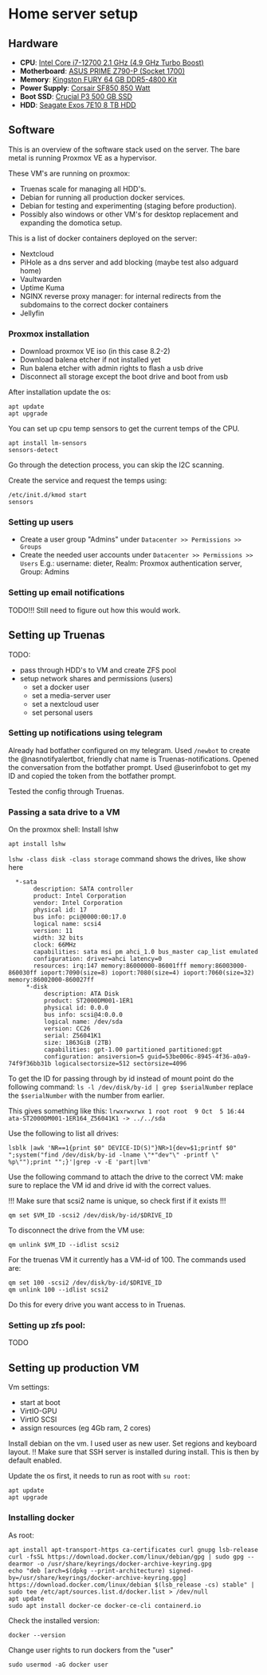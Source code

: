 # Home server setup

## Hardware

- **CPU**: [Intel Core i7-12700 2.1 GHz (4.9 GHz Turbo Boost)](https://www.alternate.be/Intel/Core-i7-12700-2-1-GHz-(4-9-GHz-Turbo-Boost)-socket-1700-processor/html/product/1778354)
- **Motherboard**: [ASUS PRIME Z790-P (Socket 1700)](https://www.alternate.be/ASUS/PRIME-Z790-P-socket-1700-moederbord/html/product/1868082)
- **Memory**: [Kingston FURY 64 GB DDR5-4800 Kit](https://www.alternate.be/Kingston-FURY/64-GB-DDR5-4800-Kit-werkgeheugen/html/product/1826099)
- **Power Supply**: [Corsair SF850 850 Watt](https://www.alternate.be/Corsair/SF850-850-Watt-voeding/html/product/100061554)
- **Boot SSD**: [Crucial P3 500 GB SSD](https://www.alternate.be/Crucial/P3-500-GB-SSD/html/product/1854379)
- **HDD**: [Seagate Exos 7E10 8 TB HDD](https://www.alternate.be/Seagate/Exos-7E10-8-TB-harde-schijf/html/product/1789459)

## Software
This is an overview of the software stack used on the server.
The bare metal is running Proxmox VE as a hypervisor.

These VM's are running on proxmox:
- Truenas scale for managing all HDD's.
- Debian for running all production docker services.
- Debian for testing and experimenting (staging before production).
- Possibly also windows or other VM's for desktop replacement and expanding the domotica setup.

This is a list of docker containers deployed on the server:
- Nextcloud
- PiHole as a dns server and add blocking (maybe test also adguard home)
- Vaultwarden
- Uptime Kuma
- NGINX reverse proxy manager: for internal redirects from the subdomains to the correct docker containers
- Jellyfin

### Proxmox installation
- Download proxmox VE iso (in this case 8.2-2)
- Download balena etcher if not installed yet
- Run balena etcher with admin rights to flash a usb drive
- Disconnect all storage except the boot drive and boot from usb

After installation update the os:
```
apt update
apt upgrade
```

You can set up cpu temp sensors to get the current temps of the CPU.
```
apt install lm-sensors
sensors-detect
```

Go through the detection process, you can skip the I2C scanning.

Create the service and request the temps using:
```
/etc/init.d/kmod start
sensors
```

### Setting up users
- Create a user group "Admins" under ``Datacenter >> Permissions >> Groups``
- Create the needed user accounts under ``Datacenter >> Permissions >> Users``
    E.g.: username: dieter, Realm: Proxmox authentication server, Group: Admins

### Setting up email notifications
TODO!!!
Still need to figure out how this would work.

## Setting up Truenas
TODO:
- pass through HDD's to VM and create ZFS pool
- setup network shares and permissions (users)
  - set a docker user
  - set a media-server user
  - set a nextcloud user
  - set personal users
 
### Setting up notifications using telegram
Already had botfather configured on my telegram.
Used ``/newbot`` to create the @nasnotifyalertbot, friendly chat name is Truenas-notifications.
Opened the conversation from the botfather prompt.
Used @userinfobot to get my ID and copied the token from the botfather prompt.

Tested the config through Truenas.

### Passing a sata drive to a VM
On the proxmox shell:
Install lshw
```
apt install lshw
```

``lshw -class disk -class storage`` command shows the drives, like show here

```
  *-sata
       description: SATA controller
       product: Intel Corporation
       vendor: Intel Corporation
       physical id: 17
       bus info: pci@0000:00:17.0
       logical name: scsi4
       version: 11
       width: 32 bits
       clock: 66MHz
       capabilities: sata msi pm ahci_1.0 bus_master cap_list emulated
       configuration: driver=ahci latency=0
       resources: irq:147 memory:86000000-86001fff memory:86003000-860030ff ioport:7090(size=8) ioport:7080(size=4) ioport:7060(size=32) memory:86002000-860027ff
     *-disk
          description: ATA Disk
          product: ST2000DM001-1ER1
          physical id: 0.0.0
          bus info: scsi@4:0.0.0
          logical name: /dev/sda
          version: CC26
          serial: Z56041K1
          size: 1863GiB (2TB)
          capabilities: gpt-1.00 partitioned partitioned:gpt
          configuration: ansiversion=5 guid=53be006c-8945-4f36-a0a9-74f9f36bb31b logicalsectorsize=512 sectorsize=4096
```

To get the ID for passing through by id instead of mount point do the following command: 
``ls -l /dev/disk/by-id | grep $serialNumber`` replace the ``$serialNumber`` with the number from earlier.

This gives something like this:
``
lrwxrwxrwx 1 root root  9 Oct  5 16:44 ata-ST2000DM001-1ER164_Z56041K1 -> ../../sda
``

Use the following to list all drives:
```
lsblk |awk 'NR==1{print $0" DEVICE-ID(S)"}NR>1{dev=$1;printf $0" ";system("find /dev/disk/by-id -lname \"*"dev"\" -printf \" %p\"");print "";}'|grep -v -E 'part|lvm'
```

Use the following command to attach the drive to the correct VM:
make sure to replace the VM id and drive id with the correct values.

!!! Make sure that scsi2 name is unique, so check first if it exists !!!

```
qm set $VM_ID -scsi2 /dev/disk/by-id/$DRIVE_ID
```

To disconnect the drive from the VM use:
```
qm unlink $VM_ID --idlist scsi2
```

For the truenas VM it currently has a VM-id of 100. The commands used are:
```
qm set 100 -scsi2 /dev/disk/by-id/$DRIVE_ID
qm unlink 100 --idlist scsi2
```
Do this for every drive you want access to in Truenas.

### Setting up zfs pool:
TODO

## Setting up production VM
Vm settings:
- start at boot
- VirtIO-GPU
- VirtIO SCSI
- assign resources (eg 4Gb ram, 2 cores)

Install debian on the vm.
I used user as new user.
Set regions and keyboard layout.
!! Make sure that SSH server is installed during install. This is then by default enabled.

Update the os first, it needs to run as root with ``su root``:
```
apt update
apt upgrade
```

### Installing docker
As root:
```
apt install apt-transport-https ca-certificates curl gnupg lsb-release
curl -fsSL https://download.docker.com/linux/debian/gpg | sudo gpg --dearmor -o /usr/share/keyrings/docker-archive-keyring.gpg
echo "deb [arch=$(dpkg --print-architecture) signed-by=/usr/share/keyrings/docker-archive-keyring.gpg] https://download.docker.com/linux/debian $(lsb_release -cs) stable" | sudo tee /etc/apt/sources.list.d/docker.list > /dev/null
apt update
sudo apt install docker-ce docker-ce-cli containerd.io
```

Check the installed version:
```
docker --version
```

Change user rights to run dockers from the "user"
```
sudo usermod -aG docker user
```
